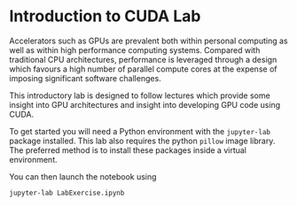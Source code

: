 # Introduction to CUDA Lab

Accelerators such as GPUs are prevalent both within personal computing as well as within high performance computing systems. Compared with traditional CPU architectures, performance is leveraged through a design which favours a high number of parallel compute cores at the expense of imposing significant software challenges. 

This introductory lab is designed to follow lectures which provide some insight into GPU architectures and insight into developing GPU code using CUDA.

To get started you will need a Python environment with the `jupyter-lab` package installed. This lab also requires the python `pillow` image library. The preferred method is to install these packages inside a virtual environment.

You can then launch the notebook using

```
jupyter-lab LabExercise.ipynb
```